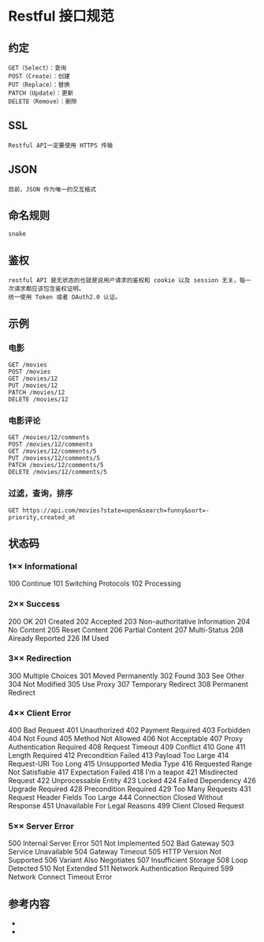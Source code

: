 # Restful 接口规范

## 约定
	GET（Select）：查询
	POST（Create）：创建
	PUT（Replace）：替换
	PATCH（Update）：更新
	DELETE（Remove）：删除

## SSL
	Restful API一定要使用 HTTPS 传输

## JSON
	目前，JSON 作为唯一的交互格式

## 命名规则
	snake

## 鉴权
	restful API 是无状态的也就是说用户请求的鉴权和 cookie 以及 session 无关，每一次请求都应该包含鉴权证明。
	统一使用 Token 或者 OAuth2.0 认证。

## 示例

### 电影
	GET /movies 
	POST /movies 
	GET /movies/12 
	PUT /movies/12 
	PATCH /movies/12 
	DELETE /movies/12

### 电影评论
	GET /movies/12/comments 
	POST /movies/12/comments 
	GET /movies/12/comments/5
	PUT /moviess/12/comments/5 
	PATCH /movies/12/comments/5 
	DELETE /movies/12/comments/5

### 过滤，查询，排序
	GET https://api.com/movies?state=open&search=funny&sort=-priority,created_at

## 状态码

### 1×× Informational
100 Continue
101 Switching Protocols
102 Processing

### 2×× Success
200 OK
201 Created
202 Accepted
203 Non-authoritative Information
204 No Content
205 Reset Content
206 Partial Content
207 Multi-Status
208 Already Reported
226 IM Used

### 3×× Redirection
300 Multiple Choices
301 Moved Permanently
302 Found
303 See Other
304 Not Modified
305 Use Proxy
307 Temporary Redirect
308 Permanent Redirect

### 4×× Client Error
400 Bad Request
401 Unauthorized
402 Payment Required
403 Forbidden
404 Not Found
405 Method Not Allowed
406 Not Acceptable
407 Proxy Authentication Required
408 Request Timeout
409 Conflict
410 Gone
411 Length Required
412 Precondition Failed
413 Payload Too Large
414 Request-URI Too Long
415 Unsupported Media Type
416 Requested Range Not Satisfiable
417 Expectation Failed
418 I'm a teapot
421 Misdirected Request
422 Unprocessable Entity
423 Locked
424 Failed Dependency
426 Upgrade Required
428 Precondition Required
429 Too Many Requests
431 Request Header Fields Too Large
444 Connection Closed Without Response
451 Unavailable For Legal Reasons
499 Client Closed Request

### 5×× Server Error
500 Internal Server Error
501 Not Implemented
502 Bad Gateway
503 Service Unavailable
504 Gateway Timeout
505 HTTP Version Not Supported
506 Variant Also Negotiates
507 Insufficient Storage
508 Loop Detected
510 Not Extended
511 Network Authentication Required
599 Network Connect Timeout Error

## 参考内容
- [](https://httpstatuses.com/)
- [](https://developer.github.com/v3/)